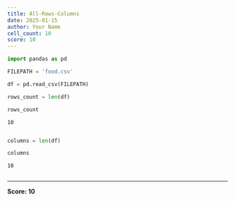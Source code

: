 ```yaml
---
title: All-Rows-Columns
date: 2025-01-15
author: Your Name
cell_count: 10
score: 10
---
```


```python
import pandas as pd
```


```python
FILEPATH = 'food.csv'
```


```python
df = pd.read_csv(FILEPATH)
```


```python
rows_count = len(df)
```


```python
rows_count
```




    10




```python

```


```python
columns = len(df)
```


```python
columns
```




    10




```python

```


---
**Score: 10**
